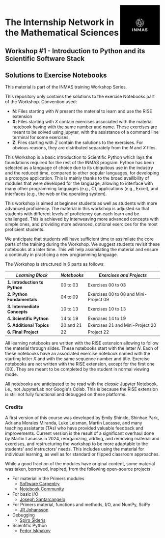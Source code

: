 <img src="images/inmas.png" width=130x align="right" >

# The Internship Network in the Mathematical Sciences
## Workshop #1 - Introduction to Python and its Scientific Software Stack
## Solutions to Exercise Notebooks

This material is part of the INMAS training Workshop Series. 

This repository only contains the solutions to the exercise Notebooks part of the Workshop. Convention used:
- **N**:  Files starting with *N* present the material to learn and use the RISE extension
- **X**:  Files starting with *X* contain exercises associated with the material notebook having with the same number and name. These exercises are meant to be solved using jupyter, with the assistance of a command line terminal for some exercises.
- **Z**:  Files starting with *Z* contain the solutions to the exercises. For obvious reasons, they are distributed separately from the *N* and *X* files. 

This Workshop is a basic introduction to Scientific Python which lays the foundations required for the rest of the INMAS program.
Python has been selected as a language of choice due to its ubiquitous use in the industry and the reduced time, compared to other popular languages, for developing a prototype application.
This is mainly thanks to the broad availibility of modules that were developed for the language, allowing to interface with many other programming languages (e.g., C), applications (e.g., Excel), and interfaces (e.g., the web or the operating system).

This workshop is aimed at beginner students as well as students with more advanced proficiency.
The material in this workshop is adjusted so that students with different levels of
proficiency can each learn and be challenged.
This is achieved by interweaving more advanced concepts with simple ones,
and providing more advanced, optional exercices for the most proficient students.

We anticipate that students will have sufficient time to assimilate the core parts of the training during the Workshop.
We suggest students revisit these notebooks at a later time.
This will help assimilating the material and ensure a continuity in practicing a new programming language.

The Workshop is structured in 6 parts as follows:

| *Learning Block* | *Notebooks* |  *Exercises and Projects* |
| ---------| --------------------------|  ---|
| **1. Introduction to Python** | 00 to 03 | Exercises 00 to 03|
| **2. Python Fundamentals** | 04 to 09 | Exercises 00 to 08 and Mini-Project 09 |
| **3. Intermediate Concepts** | 10 to 13 | Exercises 10 to 13 |
| **4. Scientific Python** | 14 to 19 | Exercises 14 to 19 |
| **5. Additional Topics** | 20 and 21 | Exercises 21 and Mini-Project 20 |
| **6. Final Project** | 22 | Project 22 |

All learning notebooks are written with the RISE extension allowing to follow the material through slides.
These notebooks start with the letter *N*. Each of these notebooks have an associated exercise notebook
named with the starting letter *X* and with the same sequence number and title. Exercise notebooks
are not written with the RISE extension, except for the first one (00). They are meant to be completed
by the student in normal viewing mode.

All notebooks are anticipated to be read with the *classic* Jupyter Notebook, i.e., not JupyterLab nor Google's Colab.
This is because the RISE extension is still not fully functional and debugged on these platforms.

### Credits
A first version of this course was developed by Emily Shinkle, Shinhae Park, Adriana Morales Miranda,
Luke Leisman, Martin Lacasse, and many teaching assistants (TAs) who have provided valuable feedback and improvements.
Current version is the result of a significant overhaul done by Martin Lacasse in 2024,
reorganizing, adding, and removing material and exercises,
and restructuring the workshop to be more adaptable to the students' and instructors' needs.
This includes using the material for individual learning, as well as for standard or flipped classroom approaches.

While a good fraction of the modules have original content, some material
was taken, borrowed, inspired, from the following open-source projects:
- For material in the Primers modules
	- [Software Carpentry](https://software-carpentry.org)
	- [Notebook Community](notebook.community)
- For basic I/O
	- [Joseph Santarcangelo](https://colab.research.google.com/github/computationalcore/introduction-to-python/blob/master/notebooks/4-files/PY0101EN-4-1-ReadFile.ipynb#scrollTo=f2BMjBjox2_-)
- For Primers material, functions and methods, I/O, and NumPy, SciPy
	- [JR Johansson](https://github.com/jrjohansson/scientific-python-lectures)
- Debugging
	- [Spiro Sideris](https://github.com/spiside/pdb-tutorial)
- Scientific Python
    - [Fedor Iskhakov](https://github.com/fediskhakov/CompEcon)
